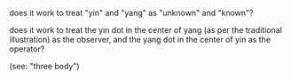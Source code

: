 does it work to treat "yin" and "yang" as "unknown" and "known"?

does it work to treat the yin dot in the center of yang (as per the traditional illustration) as the observer, and the yang dot in the center of yin as the operator?

(see: "three body")
